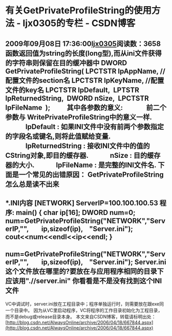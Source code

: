 # 有关GetPrivateProfileString的使用方法 - ljx0305的专栏 - CSDN博客
2009年09月08日 17:36:00[ljx0305](https://me.csdn.net/ljx0305)阅读数：3658
函数返回值为string的长度(long型),而从ini文件获得的字符串则保留在目的缓冲器中 
DWORD GetPrivateProfileString( 
LPCTSTR lpAppName, //配置文件的section名 
LPCTSTR lpKeyName, //配置文件的key名 
LPCTSTR lpDefault,  
LPTSTR lpReturnedString,  
DWORD nSize,  
LPCTSTR lpFileName  
);  
　　其中各参数的意义:  
　　　前二个参数与 WritePrivateProfileString中的意义一样. 
　　　lpDefault : 如果INI文件中没有前两个参数指定的字段名或键名,则将此值赋给变量.  
　　　lpReturnedString : 接收INI文件中的值的CString对象,即目的缓存器. 
　　　nSize : 目的缓存器的大小. 
　　　lpFileName : 是完整的INI文件名. 
下面是一个常见的出错原因： 
GetPrivateProfileString怎么总是读不出来 
-------------------------------------------------------------------------------- 
*.INI内容 
[NETWORK] 
ServerIP=100.100.100.53 
程序: 
main() 
{ 
char ip[16]; 
DWORD num=0; 
num=GetPrivateProfileString("NETWORK","ServerIP,"", 
       ip,sizeof(ip), 
   "Server.ini"); 
cout<<num<<endl<<ip<<endl; 
} 
-------- 
num=GetPrivateProfileString("NETWORK","ServerIP,"", 
       ip,sizeof(ip), 
   "Server.ini"); 
Server.ini这个文件放在哪里的?要放在与应用程序相同的目录下应该用".//server.ini" 
你看看是不是没有找到这个INI文件 
----------- 
VC中调试时，server.ini放在工程目录中；程序单独运行时，则需要放在跟exe同一个目录中。 
因为从VC里启动程序，VC将程序的工作目录初始化为工程目录，而不是debug或release目录本身。 
本文来自CSDN博客，转载请标明出处：[http://blog.csdn.net/AlwaysOnline/archive/2006/04/18/667844.aspx](http://blog.csdn.net/AlwaysOnline/archive/2006/04/18/667844.aspx)
